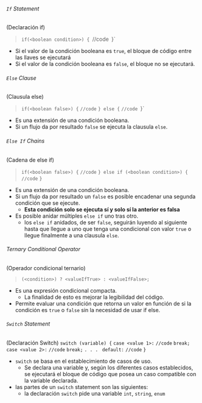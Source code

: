 ###### ``If`` Statement
(Declaración if)
>`if(<boolean condition>) {
>	`//code`
>`}`
- Si el valor de la condición booleana es `true`, el bloque de código entre las llaves se ejecutará
- Si el valor de la condición booleana es `false`, el bloque no se ejecutará.
###### ``Else`` Clause
(Clausula else)
>`if(<boolean false>) {`
>	`//code`
>`} else {`
>	`//code
>`}`
- Es una extensión de una condición booleana.
- Si un flujo da por resultado `false` se ejecuta la clausula `else`.
###### ``Else If`` Chains
(Cadena de else if)
>`if(<boolean false>) {`
>	`//code`
>`} else if (<boolean condition>) {`
>	`//code`
>`}`
- Es una extensión de una condición booleana.
- Si un flujo da por resultado un `false` es posible encadenar una segunda condición que se ejecute.
	- **Esta condición solo se ejecuta sí y solo sí la anterior es falsa**
- Es posible anidar múltiples ``else if`` uno tras otro.
	- los `else if` anidados, de ser ``false``, seguirán luyendo al siguiente hasta que llegue a uno que tenga una condicional con valor `true` o llegue finalmente a una clausula `else`.
###### Ternary Conditional Operator
(Operador condicional ternario)
>`(<condition>) ? <valueIfTrue> : <valueIfFalse>;`
- Es una expresión condicional compacta.
	- La finalidad de esto es mejorar la legibilidad del código.
- Permite evaluar una condición que retorna un valor en función de si la condición es `true` o `false` sin la necesidad de usar if else.
###### ``Switch`` Statement
(Declaración Switch)
`switch (variable) {`
	`case <value 1>:`
		`//code`
		`break;`
	`case <value 2>:`
		`//code`
		`break;`
		``. . . ``
	`default:`
		`//code`
`}`

- ``switch`` se basa en el establecimiento de casos de uso.
	- Se declara una variable y, según los diferentes casos establecidos, se ejecutará el bloque de código que posea un caso compatible con la variable declarada.
- las partes de un `switch` statement son las siguientes:
	- la declaración `switch` pide una variable `int`, `string`, `enum`